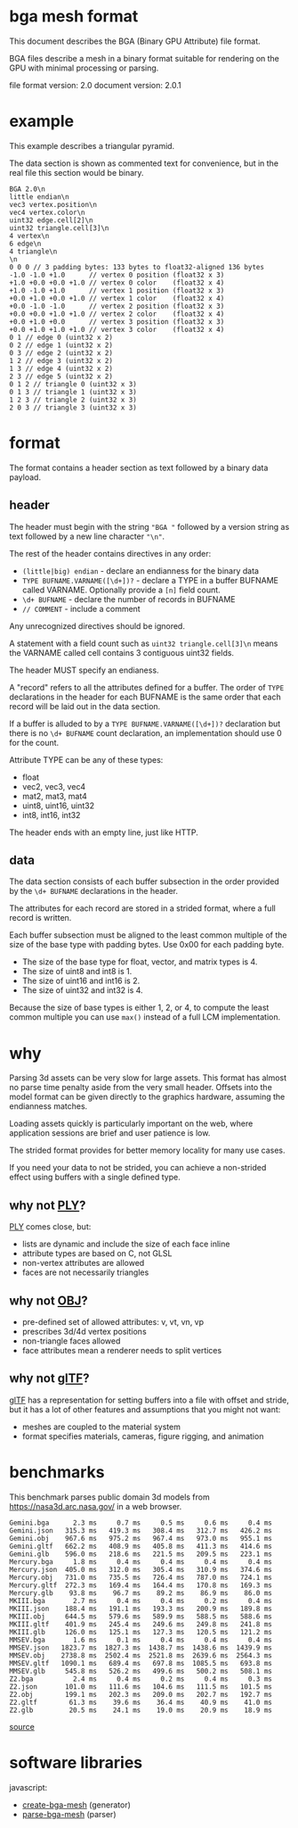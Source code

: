# bga mesh format

This document describes the BGA (Binary GPU Attribute) file format.

BGA files describe a mesh in a binary format suitable for rendering on the GPU
with minimal processing or parsing.

file format version: 2.0
document version: 2.0.1

# example

This example describes a triangular pyramid.

The data section is shown as commented text for convenience, but in the real
file this section would be binary.

```
BGA 2.0\n
little endian\n
vec3 vertex.position\n
vec4 vertex.color\n
uint32 edge.cell[2]\n
uint32 triangle.cell[3]\n
4 vertex\n
6 edge\n
4 triangle\n
\n
0 0 0 // 3 padding bytes: 133 bytes to float32-aligned 136 bytes
-1.0 -1.0 +1.0      // vertex 0 position (float32 x 3)
+1.0 +0.0 +0.0 +1.0 // vertex 0 color    (float32 x 4)
+1.0 -1.0 +1.0      // vertex 1 position (float32 x 3)
+0.0 +1.0 +0.0 +1.0 // vertex 1 color    (float32 x 4)
+0.0 -1.0 -1.0      // vertex 2 position (float32 x 3)
+0.0 +0.0 +1.0 +1.0 // vertex 2 color    (float32 x 4)
+0.0 +1.0 +0.0      // vertex 3 position (float32 x 3)
+0.0 +1.0 +1.0 +1.0 // vertex 3 color    (float32 x 4)
0 1 // edge 0 (uint32 x 2)
0 2 // edge 1 (uint32 x 2)
0 3 // edge 2 (uint32 x 2)
1 2 // edge 3 (uint32 x 2)
1 3 // edge 4 (uint32 x 2)
2 3 // edge 5 (uint32 x 2)
0 1 2 // triangle 0 (uint32 x 3)
0 1 3 // triangle 1 (uint32 x 3)
1 2 3 // triangle 2 (uint32 x 3)
2 0 3 // triangle 3 (uint32 x 3)
```

# format

The format contains a header section as text followed by a binary data payload.

## header

The header must begin with the string `"BGA "` followed by a version string as
text followed by a new line character `"\n"`.

The rest of the header contains directives in any order:

* `(little|big) endian` - declare an endianness for the binary data
* `TYPE BUFNAME.VARNAME([\d+])?` - declare a TYPE in a buffer BUFNAME called
  VARNAME. Optionally provide a `[n]` field count.
* `\d+ BUFNAME` - declare the number of records in BUFNAME
* `// COMMENT` - include a comment

Any unrecognized directives should be ignored.

A statement with a field count such as `uint32 triangle.cell[3]\n` means the
VARNAME called cell contains 3 contiguous uint32 fields.

The header MUST specify an endianess.

A "record" refers to all the attributes defined for a buffer. The order of
`TYPE` declarations in the header for each BUFNAME is the same order that each
record will be laid out in the data section.

If a buffer is alluded to by a `TYPE BUFNAME.VARNAME([\d+])?` declaration but
there is no `\d+ BUFNAME` count declaration, an implementation should use 0 for
the count.

Attribute TYPE can be any of these types:

* float
* vec2, vec3, vec4
* mat2, mat3, mat4
* uint8, uint16, uint32
* int8, int16, int32

The header ends with an empty line, just like HTTP.

## data

The data section consists of each buffer subsection in the order provided by the
`\d+ BUFNAME` declarations in the header.

The attributes for each record are stored in a strided format, where a full
record is written.

Each buffer subsection must be aligned to the least common multiple of the size
of the base type with padding bytes. Use 0x00 for each padding byte.

* The size of the base type for float, vector, and matrix types is 4.
* The size of uint8 and int8 is 1.
* The size of uint16 and int16 is 2.
* The size of uint32 and int32 is 4.

Because the size of base types is either 1, 2, or 4, to compute the least common
multiple you can use `max()` instead of a full LCM implementation.

# why

Parsing 3d assets can be very slow for large assets. This format has almost no
parse time penalty aside from the very small header. Offsets into the model
format can be given directly to the graphics hardware, assuming the endianness
matches.

Loading assets quickly is particularly important on the web, where application
sessions are brief and user patience is low.

The strided format provides for better memory locality for many use cases.

If you need your data to not be strided, you can achieve a non-strided effect
using buffers with a single defined type.

## why not [PLY][]?

[PLY][] comes close, but:

* lists are dynamic and include the size of each face inline
* attribute types are based on C, not GLSL
* non-vertex attributes are allowed
* faces are not necessarily triangles

[PLY]: http://paulbourke.net/dataformats/ply/

## why not [OBJ][]?

* pre-defined set of allowed attributes: v, vt, vn, vp
* prescribes 3d/4d vertex positions
* non-triangle faces allowed
* face attributes mean a renderer needs to split vertices

[OBJ]: https://en.wikipedia.org/wiki/Wavefront_.obj_file

## why not [glTF][]?

[glTF][] has a representation for setting buffers into a file with offset and
stride, but it has a lot of other features and assumptions that you might not
want:

* meshes are coupled to the material system
* format specifies materials, cameras, figure rigging, and animation

[glTF]: https://raw.githubusercontent.com/KhronosGroup/glTF/master/specification/2.0/figures/gltfOverview-2.0.0.png

# benchmarks

This benchmark parses public domain 3d models from https://nasa3d.arc.nasa.gov/
in a web browser.

```
Gemini.bga      2.3 ms     0.7 ms     0.5 ms     0.6 ms     0.4 ms
Gemini.json   315.3 ms   419.3 ms   308.4 ms   312.7 ms   426.2 ms
Gemini.obj    967.6 ms   975.2 ms   967.4 ms   973.0 ms   955.1 ms
Gemini.gltf   662.2 ms   408.9 ms   405.8 ms   411.3 ms   414.6 ms
Gemini.glb    596.0 ms   218.6 ms   221.5 ms   209.5 ms   223.1 ms
Mercury.bga     1.8 ms     0.4 ms     0.4 ms     0.4 ms     0.4 ms
Mercury.json  405.0 ms   312.0 ms   305.4 ms   310.9 ms   374.6 ms
Mercury.obj   731.0 ms   735.5 ms   726.4 ms   787.0 ms   724.1 ms
Mercury.gltf  272.3 ms   169.4 ms   164.4 ms   170.8 ms   169.3 ms
Mercury.glb    93.8 ms    96.7 ms    89.2 ms    86.9 ms    86.0 ms
MKIII.bga       2.7 ms     0.4 ms     0.4 ms     0.2 ms     0.4 ms
MKIII.json    188.4 ms   191.1 ms   193.3 ms   200.9 ms   189.8 ms
MKIII.obj     644.5 ms   579.6 ms   589.9 ms   588.5 ms   588.6 ms
MKIII.gltf    401.9 ms   245.4 ms   249.6 ms   249.8 ms   241.8 ms
MKIII.glb     126.0 ms   125.1 ms   127.3 ms   120.5 ms   121.2 ms
MMSEV.bga       1.6 ms     0.1 ms     0.4 ms     0.4 ms     0.4 ms
MMSEV.json   1823.7 ms  1827.3 ms  1438.7 ms  1438.6 ms  1439.9 ms
MMSEV.obj    2738.8 ms  2502.4 ms  2521.8 ms  2639.6 ms  2564.3 ms
MMSEV.gltf   1090.1 ms   689.4 ms   697.8 ms  1085.5 ms   693.8 ms
MMSEV.glb     545.8 ms   526.2 ms   499.6 ms   500.2 ms   508.1 ms
Z2.bga          2.4 ms     0.4 ms     0.2 ms     0.4 ms     0.3 ms
Z2.json       101.0 ms   111.6 ms   104.6 ms   111.5 ms   101.5 ms
Z2.obj        199.1 ms   202.3 ms   209.0 ms   202.7 ms   192.7 ms
Z2.gltf        61.3 ms    39.6 ms    36.4 ms    40.9 ms    41.0 ms
Z2.glb         20.5 ms    24.1 ms    19.0 ms    20.9 ms    18.9 ms
```

[source](https://git.scuttlebot.io/%25KiJRuIqofRa9G%2BT4empthx7Nue8TDolkfCzq9rHiIfc%3D.sha256/blob/ea5f47917b3d9cc4cf44689e5a7cc459356a0f25/bench/main.js)

# software libraries

javascript:

* [create-bga-mesh](https://git.scuttlebot.io/%25v9llERHzFn0rkZsXpssxo8FO2YxqSSdabrHTPxkPWm0=.sha256) (generator)
* [parse-bga-mesh](https://git.scuttlebot.io/%25KiJRuIqofRa9G+T4empthx7Nue8TDolkfCzq9rHiIfc=.sha256) (parser)

